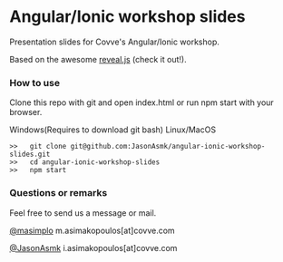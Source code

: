 # Angular/Ionic workshop slides

Presentation slides for Covve's Angular/Ionic workshop.

Based on the awesome [reveal.js](https://github.com/hakimel/reveal.js/) (check it out!).

### How to use
Clone this repo with git and open index.html or run npm start with your browser.

Windows(Requires to download git bash)
Linux/MacOS

```
>>   git clone git@github.com:JasonAsmk/angular-ionic-workshop-slides.git
>>   cd angular-ionic-workshop-slides
>>   npm start
```

### Questions or remarks
Feel free to send us a message or mail.

[@masimplo](https://twitter.com/masimplo) m.asimakopoulos[at]covve.com

[@JasonAsmk](https://twitter.com/JasonAsmk) i.asimakopoulos[at]covve.com
